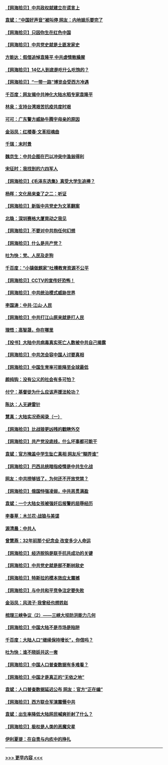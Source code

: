 #### [【网海拾贝】中共政权就建立在谎言上](../pages/nsc993/n12981880.md?t=05290902) 
#### [袁斌：“中国好声音”被叫停 网友：内地娱乐要完了](../pages/nsc993/n12981826.md?t=05290902) 
#### [【网海拾贝】只因你生在红色中国](../pages/nsc993/n12979096.md?t=05290902) 
#### [【网海拾贝】中共党史就是土匪发家史](../pages/nsc993/n12976478.md?t=05290902) 
#### [方能达：假借追悼袁隆平 中共虚情散臊腥](../pages/nsc993/n12976396.md?t=05290902) 
#### [【网海拾贝】14亿人到底是吃什么吃饱的？](../pages/nsc993/n12974125.md?t=05290902) 
#### [【网海拾贝】“一带一路”博览会受西方冷遇](../pages/nsc993/n12971787.md?t=05290902) 
#### [千百度：网友揭中共神化大陆水稻专家袁隆平](../pages/nsc993/n12971733.md?t=05290902) 
#### [林泉：支持台湾艰苦抗疫共度时艰](../pages/nsc993/n12971350.md?t=05290902) 
#### [可可：广东警方威胁牛腾宇母亲的原因](../pages/nsc993/n12971100.md?t=05290902) 
#### [金浴凤：红楼春·文革招魂曲](../pages/nsc993/n12970354.md?t=05290902) 
#### [千瑞：末时景](../pages/nsc993/n12970337.md?t=05290902) 
#### [魏京生：中共企图在巴以冲突中渔翁得利](../pages/nsc993/n12970286.md?t=05290902) 
#### [宋征时：我找到的六四军人](../pages/nsc993/n12970213.md?t=05290902) 
#### [【网海拾贝】《毛泽东选集》真受大学生追捧？](../pages/nsc993/n12968779.md?t=05290902) 
#### [杨晖：文化局来查了之二：听证](../pages/nsc993/n12966528.md?t=05290902) 
#### [【网海拾贝】新版中共党史为文革翻案](../pages/nsc993/n12967526.md?t=05290902) 
#### [北隐：深圳赛格大厦晃动之我见](../pages/nsc993/n12967393.md?t=05290902) 
#### [【网海拾贝】不要对中共抱任何幻想](../pages/nsc993/n12965222.md?t=05290902) 
#### [【网海拾贝】什么是共产党？](../pages/nsc993/n12962781.md?t=05290902) 
#### [吐为快：党、人民及走狗](../pages/nsc993/n12962747.md?t=05290902) 
#### [千百度：“小镇做题家”吐槽教育资源不公平](../pages/nsc993/n12962705.md?t=05290902) 
#### [【网海拾贝】CCTV的宣传好恐怖！](../pages/nsc993/n12959984.md?t=05290902) 
#### [【网海拾贝】中共统治模式威胁世界](../pages/nsc993/n12957622.md?t=05290902) 
#### [李国涛：中共‧江山‧人民](../pages/nsc993/n12957502.md?t=05290902) 
#### [【网海拾贝】中共打江山原来就是打人民](../pages/nsc993/n12954345.md?t=05290902) 
#### [理悟：高智晟，你在哪里](../pages/nsc993/n12953115.md?t=05290902) 
#### [【投书】大陆中共病毒真实死亡人数被中共自己揭露](../pages/nsc993/n12953050.md?t=05290902) 
#### [【网海拾贝】中共怎会容中国人讨要真相](../pages/nsc993/n12952161.md?t=05290902) 
#### [【网海拾贝】中国生育率可能降至全球最低](../pages/nsc993/n12948793.md?t=05290902) 
#### [颜纯钩：没有公义的社会有多可怕？](../pages/nsc993/n12947626.md?t=05290902) 
#### [付宁：基督徒为什么应该声援法轮功？](../pages/nsc993/n12947233.md?t=05290902) 
#### [陈达：人无避雷针](../pages/nsc993/n12947098.md?t=05290902) 
#### [慧真：大陆实况奇闻录（一）](../pages/nsc993/n12945811.md?t=05290902) 
#### [【网海拾贝】比战狼更凶残的戳瞎外交](../pages/nsc993/n12945717.md?t=05290902) 
#### [【网海拾贝】共产党没底线，什么坏事都可能干](../pages/nsc993/n12942090.md?t=05290902) 
#### [袁斌：官方掩盖中学生坠亡真相 网友斥“糊弄谁”](../pages/nsc993/n12942029.md?t=05290902) 
#### [【网海拾贝】巴西总统暗指疫情是中共生化战](../pages/nsc993/n12938999.md?t=05290902) 
#### [网友：中共捞够钱了，为何还不开放党禁？](../pages/nsc993/n12938952.md?t=05290902) 
#### [【网海拾贝】俄国恃强凌弱，中共恶贯满盈](../pages/nsc993/n12936626.md?t=05290902) 
#### [袁斌：一个大陆女孩被强奸后报警的屈辱经历](../pages/nsc993/n12936547.md?t=05290902) 
#### [李春草：木兰花·战狼与美谍](../pages/nsc993/n12935995.md?t=05290902) 
#### [源清晨：中共人](../pages/nsc993/n12935589.md?t=05290902) 
#### [曾慧燕：32年前那个纪念会 改变多少人命运](../pages/nsc993/n12934233.md?t=05290902) 
#### [【网海拾贝】经济脱钩是联手抗共成功的关键](../pages/nsc993/n12934176.md?t=05290902) 
#### [【网海拾贝】中共党史就是部不断树敌史](../pages/nsc993/n12932844.md?t=05290902) 
#### [【网海拾贝】特斯拉的模本效应太震撼](../pages/nsc993/n12925626.md?t=05290902) 
#### [【网海拾贝】与中共和平竞争注定要失败](../pages/nsc993/n12923326.md?t=05290902) 
#### [金浴凤：风流子‧我曾经也想姓赵](../pages/nsc993/n12920911.md?t=05290902) 
#### [梳理三峡争议（2）——三峡大坝防洪能力几何](../pages/nsc993/n12920173.md?t=05290902) 
#### [【网海拾贝】中国大陆不是市场是陷阱](../pages/nsc993/n12920143.md?t=05290902) 
#### [千百度：大陆人口“继续保持增长”，你信吗？](../pages/nsc993/n12918946.md?t=05290902) 
#### [吐为快：谁不晓妖共这一套](../pages/nsc993/n12918941.md?t=05290902) 
#### [【网海拾贝】中国人口普查数据有多难看？](../pages/nsc993/n12917822.md?t=05290902) 
#### [【网海拾贝】中国才是真正的“无依之地”](../pages/nsc993/n12915845.md?t=05290902) 
#### [袁斌：人口普查数据延迟公布 网友：官方“正在编”](../pages/nsc993/n12915748.md?t=05290902) 
#### [【网海拾贝】西方联合军演震慑中共](../pages/nsc993/n12913466.md?t=05290902) 
#### [袁斌：出生率降低大陆网民喊爽折射了什么？](../pages/nsc993/n12913365.md?t=05290902) 
#### [【网海拾贝】极权是人类的恶魔灾星](../pages/nsc993/n12910697.md?t=05290902) 
#### [伊利夏提：在自责与内疚中的挣扎](../pages/nsc993/n12910493.md?t=05290902) 

----
#### [ >>> 更早内容 <<< ](../indexes/nsc993-earlier.md)
